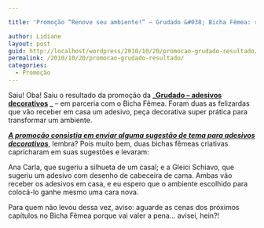 ```yaml
---

title: 'Promoção “Renove seu ambiente!” – Grudado &#038; Bicha Fêmea: resultado!'

author: Lidiane
layout: post
guid: http://localhost/wordpress/2010/10/20/promocao-grudado-resultado/
permalink: /2010/10/20/promocao-grudado-resultado/
categories:
  - Promoção
---
```

Saiu! Oba! Saiu o resultado da promoção da **_[Grudado – adesivos decorativos](http://www.grudado.com.br/) _** – em parceria com o Bicha Fêmea. Foram duas as felizardas que vão receber em casa um adesivo, peça decorativa super prática para transformar um ambiente.

<!--more-->

**_<a href="http://www.trololodemulher.com.br/2010/10/06/promocao-grudado/" target="_self">A promoção consistia em enviar alguma sugestão de tema para adesivos decorativos</a>_**, lembra? Pois muito bem, duas bichas fêmeas criativas capricharam em suas sugestões e levaram:

Ana Carla, que sugeriu a silhueta de um casal; e a Gleici Schiavo, que sugeriu um adesivo com desenho de cabeceira de cama. Ambas vão receber os adesivos em casa, e eu espero que o ambiente escolhido para colocá-lo ganhe mesmo uma cara nova.

Para quem não levou dessa vez, aviso: aguarde as cenas dos próximos capítulos no Bicha Fêmea porque vai valer a pena… avisei, hein?!